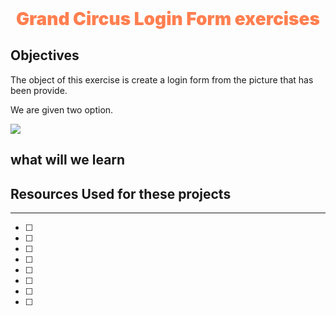 <div style= text-align:center;font-size:2em;color:coral;font-weight:900> Grand Circus Login Form exercises</div>

## Objectives
The object of this exercise is create a login form from the picture that has been provide. 

We are given two option. 

![](simpleloginform.gif)

## what will we learn 

## Resources Used for these projects 
---------------

* [ ]
* [ ]
* [ ]
* [ ]
* [ ]
* [ ]
* [ ]
* [ ]
